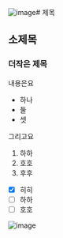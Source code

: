 ![image](https://github.com/user-attachments/assets/edf8a56e-ce51-4f99-b003-48254f7ae3fa)# 제목
## 소제목
### 더작은 제목

내용은요
 - 하나
 - 둘
 - 셋

그리고요
1. 하하
2. 호호
3. 후후

- [x] 히히
- [ ] 하하
- [ ] 호호

![image](https://github.com/user-attachments/assets/b4677fb2-a9b5-40b1-9264-0df0a19dbaaa)
